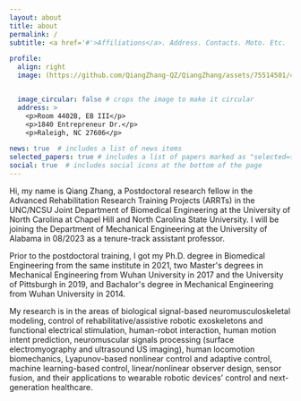 ```yaml
---
layout: about
title: about
permalink: /
subtitle: <a href='#'>Affiliations</a>. Address. Contacts. Moto. Etc.

profile:
  align: right
  image: (https://github.com/QiangZhang-QZ/QiangZhang/assets/75514501/402662f8-fffc-482d-8483-c3a6142c0a87)


  image_circular: false # crops the image to make it circular
  address: >
    <p>Room 4402B, EB III</p>
    <p>1840 Entrepreneur Dr.</p>
    <p>Raleigh, NC 27606</p>

news: true  # includes a list of news items
selected_papers: true # includes a list of papers marked as "selected={true}"
social: true  # includes social icons at the bottom of the page
---
```


Hi, my name is Qiang Zhang, a Postdoctoral research fellow in the Advanced Rehabilitation Research Training Projects (ARRTs) in the UNC/NCSU Joint Department of Biomedical Engineering at the University of North Carolina at Chapel Hill and North Carolina State University. I will be joining the Department of Mechanical Engineering at the University of Alabama in 08/2023 as a tenure-track assistant professor. 

Prior to the postdoctoral training, I got my Ph.D. degree in Biomedical Engineering from the same institute in 2021, two Master's degrees in Mechanical Engineering from Wuhan University in 2017 and the University of Pittsburgh in 2019, and Bachalor's degree in Mechanical Engineering from Wuhan University in 2014.

My research is in the areas of biological signal-based neuromusculoskeletal modeling, control of rehabilitative/assistive robotic exoskeletons and functional electrical stimulation, human-robot interaction, human motion intent prediction, neuromuscular signals processing (surface electromyography and ultrasound US imaging), human locomotion biomechanics, Lyapunov-based nonlinear control and adaptive control, machine learning-based control, linear/nonlinear observer design, sensor fusion, and their applications to wearable robotic devices’ control and next-generation healthcare.
